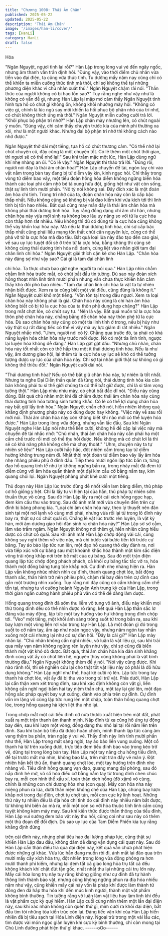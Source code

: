 ```yaml
---
title: "Chương 1008: Thái Âm Chân"
published: 2025-05-22
updated: 2025-05-22
description: 'Thái Âm Chân'
image: '/images/han-li/cover/'
tags: [HanLi]
category: HanLi
draft: false
---
```


Hỏa

"Ngân Nguyệt, ngươi tỉnh lại rồi?"
Hàn Lập trong lòng vui vẻ đến ngây ngốc, nhưng âm thanh vẫn
trấn định hỏi.
"Đúng vậy, vào thời điểm chủ nhân vừa tiến vào đại điện, ta cũng
vừa thức tỉnh. Tu dưỡng mấy năm nay cũng chỉ có thể khiến ta
miễn cưỡng thức tỉnh mà thôi, chỉ sợ không thể tại những phương
diện khác vì chủ nhân xuất thủ."
Ngân Nguyệt chậm rãi nói.
"Thần thức của ngươi không có bị hao tổn sao?"
Tuy rằng nghe như vậy như là không có vấn đề gì, nhưng Hàn
Lập lại mập mờ cảm thấy Ngân Nguyệt tình hình tựa hồ có chút gì
không ổn, không khỏi nhướng mày hỏi.
"Không có việc gì, chính là lúc ngủ say mới khiến ta hồi phục bộ
phận nhỏ của trí nhớ, có chút không thích ứng mà thôi."
Ngân Nguyệt miễn cưỡng cười trả lời.
"Khôi phục bộ phận trí nhớ?"
Hàn Lập chân mày nhướng lên, có chút ngoài ý muốn.
"Đúng vậy, chỉ cảm thấy chuyện trước kia của mình phi thường xa
xôi, như là một người khác. Nhưng đại bộ phận trí nhớ thì không
cách nào nhớ được."

Ngân Nguyệt thở dài một tiếng, tựa hồ có chút thương cảm.
"Có thể nhớ lại chút chuyện cũ, đây cũng là một chuyện tốt. Có lẽ
thêm một chút thời gian, thì ngươi sẽ có thể nhớ lại!"
Sau khi trầm mặc một lúc, Hàn Lập dùng ngữ khí nhẹ nhàng an
ủi.
"Có lẽ vậy."
Ngân Nguyệt thì thào trả lời.
"Đúng rồi, ngươi nói đây là thái âm chân hỏa?"
Hàn Lập chuyển đề tài, ngón tay chỉ vào vật nằm trong bàn tay
đang bị tử diễm vây kín, kinh ngạc hỏi.
Chỉ thấy trong vòng tử diễm bao vây, một tiểu đoàn hồng hỏa
diễm không ngừng biến hóa thành các loại phi cầm nhỏ bé tả
xung hữu đột, giống hệt như vật còn sống, thật sự linh tính mười
phần.
"Nô tỳ nói không sai. Đây đích xác là một đoàn âm hỏa chi tinh.
Trong trí nhớ của ta, đoàn chân hỏa này còn là cấp bậc thấp nhất.
Nếu không cũng sẽ không bị vài đạo kiếm khí vừa kích tới thì linh
tính bị tổn hao nhiều. Bất quá cũng may mắn đây là thái âm chân
hỏa mà không phải thái dương tinh hỏa. Tuy rằng đồng dạng chí
âm chí hàn, nhưng chân hỏa này vừa mới sinh ra không bao lâu
uy năng so với tử la cực hỏa còn thấp hơn rất nhiều. Nếu không
thì dù có dùng tử la cực hỏa cũng không thể vây khốn loại hỏa
này. Mà nếu là thái dương tinh hỏa, chỉ sợ cấp bậc thấp nhất cũng
phải liều mạng tổn thất chút căn nguyên lực, cũng có thể phá vỡ
tử la cực hỏa mà đào tẩu. Bất quá loại lửa này đào tạo đến cao
giai, về sau uy lực tuyệt đối sẽ ở trên tử la cực hỏa, bằng không
thì cũng sẽ không cùng thái dương tinh hỏa nổi danh, cùng liệt
vào nhân giới tam đại chân linh chi hỏa."
Ngân Nguyệt giải thích cặn kẽ cho Hàn Lập.
"Chân hỏa này đáng sợ như vậy sao? Cái gì là tam đại chân linh

chi hỏa. Ta thực chưa bao giờ nghe người ta nói qua."
Hàn Lập nhìn chằm chằm linh hỏa trước mắt, có chút bắt đầu tin
tưởng.
Dù sao này đoàn xích hồng thoạt nhìn linh tính mười phần nhưng
vẫn chưa thực khiến hắn cảm thấy khó đối phó bao nhiêu.
"Tam đại chân linh chi hỏa là vật ta tự nhiên nhận biết được. Xem
ra ta cũng biết một vài điều, cũng đúng là không ít."
Ngân Nguyệt cười khổ một tiếng.
"Vốn tồn tại trong đầu ngươi. Xem ra loại chân hỏa này không
phải là giả. Chân hỏa này cũng là chí hàn âm hỏa không biết có bị
tử la cực hỏa của ta thôn phệ dung hợp chăng?"
Hàn Lập trong mắt chợt lóe, có chút suy tư.
"Nên là vậy. Bất quá muốn tử la cực hỏa thôn phệ chân hỏa này,
chẳng bằng để chân hỏa này thôn phệ tử la cực hỏa. Dù sao chân
hỏa này cũng có một tia linh tính ở trong, nếu bị hủy như vậy thật
sự rất đáng tiếc có thể vì vậy mà uy lực giảm đi rất nhiều."
Ngân Nguyệt nhắc nhở.
"Uhm, ngươi nói có lý. Chẳng qua trước đó, ta phải có khả năng
luyện hóa chân hỏa này trước mới được. Nó có một tia linh tính,
ngược lại luyện hóa không dễ dàng."
Hàn Lập gật gật đầu.
"Nhưng chủ nhân, chân hỏa này tốt nhất còn có thể hấp thu một ít
thái dương tinh hỏa. Nếu là như vậy, âm dương giao hội, lại thêm
tử la cực hỏa uy lực sẽ khó có thể tưởng tượng được uy lực của
chân hỏa này. Chỉ sợ tại nhân giới thật sự không có gì không thể
thiêu đốt."
Ngân Nguyệt cười dài nói.

"Thái dương tinh hỏa? Nếu có thể bắt giữ chân hỏa này, tự nhiên
là tốt nhất. Nhưng ta nghe Đại Diễn thần quân đã từng nói, thái
dương tinh hỏa kia căn bản không phải tu sĩ thế giới chúng ta có
thể bắt giữ được, chỉ là si tâm vọng tưởng thôi."
Hàn Lập nhíu nhíu mày, có chút bất đắc dĩ nói.
"Điều này cũng đúng. Bất quá chủ nhân một khi đã chiếm được
thái âm chân hỏa này cùng thái dương tinh hỏa tương sinh tương
khắc. Có lẽ có thể lợi dụng chân hỏa này bắt giữ lấy tinh hỏa."
Ngân Nguyệt chần chờ nói, hiển nhiên không quá khẳng định
phương pháp này có dùng được hay không.
"Việc này về sau rồi mới nói. Thái âm chân hỏa này còn không
biết khi nào mới có thể luyện hóa được."
Hàn Lập trong lòng vừa động, nhưng vẫn lắc đầu.
Sau khi Ngân Nguyệt nghe Hàn Lập nói như thế liền cười, không
hề đề cập lại việc này mà chuyển đề tài nhắc nhở:
"Chủ nhân, thái âm chân hỏa này cần phải hạ một cấm chế trước
rồi mới có thể thu hồi được. Nếu không mà có chút lơi là thì sẽ có
khả năng phá khống chế mà chạy thoát."
"Uhm, chuyện này ta tự nhiên sẽ liệu!"
Hàn Lập cười hắc hắc, đột nhiên cầm trong tay tử diễm hướng
không trung ném đi.
Nhất thời một đoàn tử diễm bao vây lấy âm hỏa nhẹ nhàng phiêu
phù ở đỉnh đầu.
Tiếp theo mười ngón lập tức bắn ra, từng đạo hồ quang tinh tế
như tơ không ngừng bắn ra, trong nháy mắt đã đem tử diễm cùng
với âm hỏa quấn thành một đại kim cầu cỡ bằng nắm tay, kim
quang chói lọi.
Ngân Nguyệt phảng phất khẽ cười một tiếng.

Thủ đoạn này Hàn Lập lúc trước đùng để nhốt kiền lam băng
diễm, thủ pháp cơ hồ giống y hệt. Chỉ là lấy tu vi hiện tại của hắn,
thủ pháp tự nhiên sớm thuần thục vô cùng.
Sau đó Hàn Lập lấy ra một cái xích hồng ngọc hạp, đem kim cầu
thu vào trong. Sau đó ánh mắt mới vừa chuyển đến trên cự đỉnh
bị băng phong kia.
"Loại chí âm chân hỏa này, theo lý thuyết nên đản sinh tại một nơi
lạnh vô cùng mới phải, nhưng vừa rồi lại từ trong lô đỉnh này bay
ra, thật sự có chút quái dị. Chẳng lẽ vật lúc trước rèn luyện, là vật
kỳ hàn, mới âm dương giao hội đản sinh ra chân hỏa này?"
Hàn Lập sờ sờ cằm, lâm vào trầm ngâm.
Ngân Nguyệt không nói thêm gì, hiển nhiên cũng hiểu được có
chút cổ quái.
Sau khi ánh mắt Hàn Lập chớp động vài cái, cũng không suy nghĩ
thêm về việc này, mà chỉ bước vài bước tiến tới trước cự băng.
Tay áo bào lập tức run lên, một đạo hồ quang thô dày đánh ra,
nơi vừa tiếp xúc với cự băng sau một khoảnh khắc hóa thành một
kim sắc điện võng trải rộng khắp nơi trên bề mặt của cự băng.
Sau đó một trận điện quang lập tức chớp động phách phách, cả
khối cự băng tấc tấc vỡ ra, hóa thành một đống băng tung tóe
khắp nơi.
Cự đỉnh nhẹ nhàng hiện ra.
Hàn Lập vẫn không nhúc nhích nhìn cự đỉnh, thanh quang chợt
lóe, bất động thanh sắc, thân hình trở nên phiêu phù, chậm rãi
bay đến trên cự đỉnh cao gần một trượng nhìn xuống.
Tuy rằng nơi đây cũng có cấm không cấm chế tồn tại, nhưng tu vi
cường hoành Nguyên Anh trung kỳ của Hàn Lập, trong thời gian
ngắn cường hành phiêu phù vẫn có thể dễ dàng làm được.

Hồng quang trong đỉnh đã sớm thu liễm vô tung vô ảnh, điều này
khiến mọi thứ trong đỉnh đều có thể nhìn được rõ ràng, kết quả
Hàn Lập thần sắc lơ đãng vừa máy động, lập tức một tay hướng
vào hư không trong đỉnh chộp tới.
"Vèo" một tiếng, một khối ánh sáng trông suốt từ trong bắn ra,
sau khi bay lượn một vòng liền rơi vào trong tay Hàn Lập.
Là một đoàn gì đó trong suốt to cỡ nắm tay, ấm áp như noãn
ngọc vậy, nhưng năm ngón tay nhấn xuống một cái nhưng lại như
có sự đàn hồi.
"Đây là cái gì?"
Hàn Lập mày nhăn lại.
"Chủ nhân không cần nghĩ nhiều, vô luận là vật liệu gì, sau khi trải
qua mấy vạn năm không ngừng rèn luyện như vậy, chỉ sợ cũng đã
biến thành một vật khó dò được. Bất quá, thái âm chân hỏa kia
đản sinh khẳng định cùng vật ấy có chút liên hệ, nguyên thủy
cũng không phải là vật bình thường đâu."
Ngân Nguyệt không thèm để ý nói.
"Nói vậy cũng được. Khi nào rãnh rỗi, thì sẽ nghiên cứu lại cho
thật tốt vật liệu này có phải là đồ hữu dụng không."
Hàn Lập nghĩ như thế, hoạt kê cười rộ lên.
Lập tức trong tay thanh hà chợt lóe, vật ấy đã bị thu vào trong túi
trữ vật.
Phía dưới, Hàn Lập lại cẩn thận xem xét trong đỉnh, sau khi xác
định không còn vật gì, liền không cần nghĩ ngợi bấm hai tay niệm
thần chú, một tay lại giơ lên, một đạo hồng sắc pháp quyết bay
vụt xuống, đánh vào phía trên cự đỉnh.
Cự đỉnh vốn im lặng vô cùng lập tức rung lên một chập, toàn thân
hồng quang chợt lóe, trong hồng quang hà kịch liệt thu nhỏ lại.

Trong chớp mắt một cái tiểu đỉnh cỡ nửa thước xuất hiện trên mặt
đất, phát xuất ra một trận thanh âm thanh minh.
Nắp đỉnh từ xa cũng hô ứng tự động bay đến, sau khi lượn một
vòng, đồng dạng thu nhỏ lại tại rồi nằm lên trên đỉnh.
Sau khi toàn bộ tiểu đã được hoàn chỉnh, minh thanh lập tức càng
âm vang thêm ba phần, tràn ngập ý vui vẻ.
Thấy đỉnh này linh tính mười phần như thế, Hàn Lập trong mắt
sáng ngời, tay áo bào liền vung xuống.
Một cổ thanh hà từ trên xuống dưới, trực tiếp đem tiểu đỉnh bao
vào trong kéo trở về, dừng tại trong lòng bàn tay.
Hàn Lập một tay nâng chu hồng tiểu đỉnh, để tại trước mắt mà
nhìn, không bao lâu, trên mặt tràn đầy vẻ mãn ý.
Đột nhiên hắn kết thủ ấn, thanh quang chợt lóe, một tay hướng
trên đỉnh nhẹ nhàng vỗ.
Tiểu đỉnh hồng quang vạn đạo, quang mang đại phóng, sau đó
nắp đỉnh hé mở, vô số hỏa điểu cỡ bằng nắm tay từ trong đỉnh
chen chúc bay ra, mỗi con hình thể xấu xí, toàn thân xích hồng
(đỏ xậm) vô cùng, chính là những con chí dương hỏa nha (con
quạ).
Mấy con hỏa nha này miệng phun ra lửa, dưới thần niệm khống
chế của Hàn Lập, chúng bay lượn khắp nơi trong đại điện, chợt tụ
chợt tán, mỗi con cực kỳ linh hoạt.
Những thứ này tự nhiên đều là địa hỏa chi tinh do cái đỉnh này
nhiều năm bắt được, từ không khí biến ảo mà ra, mỗi một con so
với hỏa thuộc tính linh cầm cũng tuyệt không kém mảy may.
Sau khi kiến thức được thần thông của tiểu đỉnh, Hàn Lập vui
sướng đem bảo vật này thu hồi, cũng coi như sau này có thêm
một thủ đoạn để đối địch.
Dù sao uy lực của Tam Diễm Phiến kia tuy rằng khẳng định đứng

trên cái đỉnh này, nhưng phải tiêu hao đại lượng pháp lực, cũng
thật sự khiến Hàn Lập đau đầu, không dám dễ dàng vận dụng cái
quạt này.
Sau đó Hàn Lập cẩn thận điều tra qua đại điện này, kết quả vẫn
chưa phát hiện được những gì khác.
Vừa lúc hắn đang muốn rời đi, ánh mắt lại đảo qua trên mười
mấy cây xích hỏa trụ, đột nhiên trong lòng vừa động phóng ra
hơn mười thanh phi kiếm, nhưng lại đem tất cả giao long hỏa trụ
tất cả đều không khách khí chặt đứt tận gốc, nhất nhất thu lại
những cái trụ lớn này.
Mấy cái hỏa long trụ này tuy rằng không giống như cự đỉnh đã tự
hành thông linh thành bảo vật, nhưng cũng không ngừng phun ra
địa hỏa nhiều năm như vậy, cũng khiến mấy cái này vốn là pháp
khí được làm thành từ đồng đen đã hấp thu hỏa khí đến mức kinh
người, thành một vật phẩm không bình thường.
Tin tưởng rằng vô luận làm vật liệu hay làm linh khí đều là vật
phẩm cực kỳ quý hiếm.
Hàn Lập cuối cùng nhìn thêm một lần đại điện này, sau khi xác
nhận không còn quên thứ gì, mỉm cười ra khỏi đại điện, bắt đầu
tìm tòi những tòa kiến trúc còn lại.
Đáng tiếc vận khí của Hàn Lập hiển nhiên đã bị tiêu sạch tại Hóa
Linh điện này. Ngoại trừ trong một vài lầu các, tìm được vài món
ngọc giản luyện khí cực kỳ bình thường, chỉ còn mong tại Chú
Linh đường phát hiện thứ gì khác.
------oOo------
